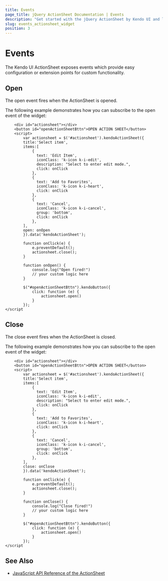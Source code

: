 ```yaml
---
title: Events
page_title: jQuery ActionSheet Documentation | Events
description: "Get started with the jQuery ActionSheet by Kendo UI and learn how to handle the events of the widget."
slug: events_actionsheet_widget
position: 3
---
```


# Events

The Kendo UI ActionSheet exposes events which provide easy configuration or extension points for custom functionality.

## Open

The open event fires when the ActionSheet is opened.

The following example demonstrates how you can subscribe to the open event of the widget: 

```dojo
    <div id="actionsheet"></div>
    <button id="openActionSheetBttn">OPEN ACTION SHEET</button>
    <script>
        var actionsheet = $('#actionsheet').kendoActionSheet({
        title:'Select item',
        items:[
            {
              text: 'Edit Item',
              iconClass: 'k-icon k-i-edit',
              description: "Select to enter edit mode.",
              click: onClick
            },
            {
              text: 'Add to Favorites',
              iconClass: 'k-icon k-i-heart',
              click: onClick
            },
            {
              text: 'Cancel',
              iconClass: 'k-icon k-i-cancel',
              group: 'bottom',
              click: onClick
            },
        ],
        open: onOpen
        }).data('kendoActionSheet');

        function onClick(e) {
            e.preventDefault();
            actionsheet.close();
        }

        function onOpen() {
            console.log("Open fired!")
            // your custom logic here
        }

        $("#openActionSheetBttn").kendoButton({
            click: function (e) {
                actionsheet.open()
            }
        });
</script
```

## Close

The close event fires when the ActionSheet is closed.

The following example demonstrates how you can subscribe to the open event of the widget: 

```dojo
    <div id="actionsheet"></div>
    <button id="openActionSheetBttn">OPEN ACTION SHEET</button>
    <script>
        var actionsheet = $('#actionsheet').kendoActionSheet({
        title:'Select item',
        items:[
            {
              text: 'Edit Item',
              iconClass: 'k-icon k-i-edit',
              description: "Select to enter edit mode.",
              click: onClick
            },
            {
              text: 'Add to Favorites',
              iconClass: 'k-icon k-i-heart',
              click: onClick
            },
            {
              text: 'Cancel',
              iconClass: 'k-icon k-i-cancel',
              group: 'bottom',
              click: onClick
            },
        ],
        close: onClose
        }).data('kendoActionSheet');

        function onClick(e) {
            e.preventDefault();
            actionsheet.close();
        }

        function onClose() {
            console.log("Close fired!")
            // your custom logic here
        }

        $("#openActionSheetBttn").kendoButton({
            click: function (e) {
                actionsheet.open()
            }
        });
</script
```

## See Also

* [JavaScript API Reference of the ActionSheet](/api/javascript/ui/actionsheet)
